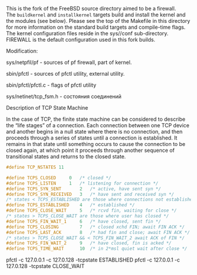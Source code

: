 This is the fork of the FreeBSD source directory aimed to be a firewall.  
The `buildkernel` and `installkernel` targets build and install
the kernel and the modules (see below).  Please see the top of
the Makefile in this directory for more information on the
standard build targets and compile-time flags. The kernel configuration 
files reside in the sys/<arch>/conf sub-directory. FIREWALL is the default
configuration used in this fork builds.

Modification:

sys/netpfil/pf - sources of pf firewall, part of kernel.

sbin/pfctl - sources of pfctl utility, external utility. 

sbin/pfctl/pfctl.c - flags of pfctl utility

sys/netinet/tcp_fsm.h - состояния соединений


Description of TCP State Machine

In the case of TCP, the finite state machine can be considered to describe the “life stages” of a connection. Each connection between one TCP device and another begins in a null state where there is no connection, and then proceeds through a series of states until a connection is established. It remains in that state until something occurs to cause the connection to be closed again, at which point it proceeds through another sequence of transitional states and returns to the closed state.

```C
#define	TCP_NSTATES	11

#define	TCPS_CLOSED		0	/* closed */
#define	TCPS_LISTEN		1	/* listening for connection */
#define	TCPS_SYN_SENT		2	/* active, have sent syn */
#define	TCPS_SYN_RECEIVED	3	/* have sent and received syn */
/* states < TCPS_ESTABLISHED are those where connections not established */
#define	TCPS_ESTABLISHED	4	/* established */
#define	TCPS_CLOSE_WAIT		5	/* rcvd fin, waiting for close */
/* states > TCPS_CLOSE_WAIT are those where user has closed */
#define	TCPS_FIN_WAIT_1		6	/* have closed, sent fin */
#define	TCPS_CLOSING		7	/* closed xchd FIN; await FIN ACK */
#define	TCPS_LAST_ACK		8	/* had fin and close; await FIN ACK */
/* states > TCPS_CLOSE_WAIT && < TCPS_FIN_WAIT_2 await ACK of FIN */
#define	TCPS_FIN_WAIT_2		9	/* have closed, fin is acked */
#define	TCPS_TIME_WAIT		10	/* in 2*msl quiet wait after close */
```

pfctl -c 127.0.0.1 -c 127.0.128 -tcpstate ESTABLISHED
pfctl -c 127.0.0.1 -c 127.0.128 -tcpstate CLOSE_WAIT
